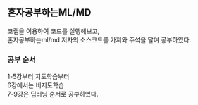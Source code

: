 ## 혼자공부하는ML/MD

코랩을 이용하여 코드를 실행해보고,   
혼자공부하는ml/md 저자의 소스코드를 가져와 주석을 달며 공부하였다.

### 공부 순서

1-5강부터 지도학습부터    
6강에서는 비지도학습   
7-9강은 딥러닝 순서로 공부하였다.



